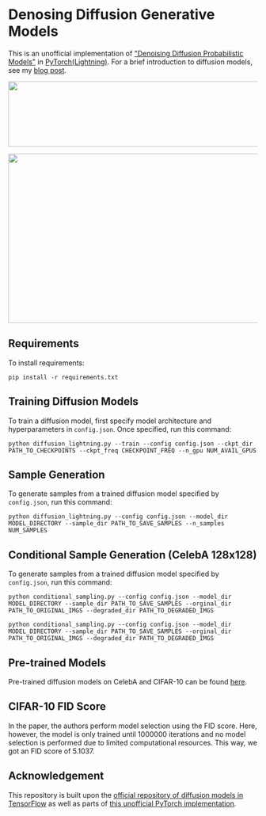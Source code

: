 # Denosing Diffusion Generative Models

This is an unofficial implementation of ["Denoising Diffusion Probabilistic Models"](https://arxiv.org/abs/2006.11239) in [PyTorch(Lightning)](https://github.com/PyTorchLightning/pytorch-lightning). For a brief introduction to diffusion models, see my [blog post](https://hmdolatabadi.github.io/posts/2020/09/ddp/).

<p align="center">
  <img width="522" height="132" src="/misc/DDP.gif">
</p>
<p align="center">
  <img width="680" height="342" src="/misc/cifar10.png">
</p>

## Requirements

To install requirements:

```setup
pip install -r requirements.txt
```

## Training Diffusion Models

To train a diffusion model, first specify model architecture and hyperparameters in `config.json`. Once specified, run this command:

```train
python diffusion_lightning.py --train --config config.json --ckpt_dir PATH_TO_CHECKPOINTS --ckpt_freq CHECKPOINT_FREQ --n_gpu NUM_AVAIL_GPUS
```

## Sample Generation

To generate samples from a trained diffusion model specified by `config.json`, run this command:

```eval
python diffusion_lightning.py --config config.json --model_dir MODEL_DIRECTORY --sample_dir PATH_TO_SAVE_SAMPLES --n_samples NUM_SAMPLES
```

## Conditional Sample Generation (CelebA 128x128)

To generate samples from a trained diffusion model specified by `config.json`, run this command:

```eval
python conditional_sampling.py --config config.json --model_dir MODEL_DIRECTORY --sample_dir PATH_TO_SAVE_SAMPLES --orginal_dir PATH_TO_ORIGINAL_IMGS --degraded_dir PATH_TO_DEGRADED_IMGS
```
```eval
python conditional_sampling.py --config config.json --model_dir MODEL_DIRECTORY --sample_dir PATH_TO_SAVE_SAMPLES --orginal_dir PATH_TO_ORIGINAL_IMGS --degraded_dir PATH_TO_DEGRADED_IMGS
```

## Pre-trained Models

Pre-trained diffusion models on CelebA and CIFAR-10 can be found [here](https://drive.google.com/drive/folders/1LziVrfaoFZV6aUa7X9S768S_NS4SM-a9?usp=sharing).

## CIFAR-10 FID Score

In the paper, the authors perform model selection using the FID score. Here, however, the model is only trained until 1000000 iterations and no model selection is performed due to limited computational resources. This way, we got an FID score of 5.1037.

## Acknowledgement

This repository is built upon the [official repository of diffusion models in TensorFlow](https://github.com/hojonathanho/diffusion) as well as parts of [this unofficial PyTorch implementation](https://github.com/rosinality/denoising-diffusion-pytorch).
